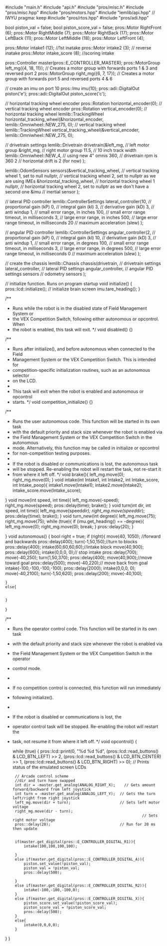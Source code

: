 #include "main.h"
#include "api.h"
#include "pros/misc.h"
#include "pros/misc.hpp"
#include "pros/motors.hpp"
#include "lemlib/api.hpp" // IWYU pragma: keep
#include "pros/rtos.hpp"
#include "pros/adi.hpp"

bool piston_val = false;
bool piston_score_val = false;
pros::Motor RightFront (6);
pros::Motor RightMiddle (7);
pros::Motor RightBack (17);
pros::Motor LeftBack (11);
pros::Motor LeftMiddle (18);
pros::Motor LeftFront (4);


pros::Motor intake1 (12); //1st inatake
pros::Motor intake2 (3); // reverse inatake
pros::Motor intake_score (8); //scoring intake


pros::Controller master(pros::E_CONTROLLER_MASTER);
pros::MotorGroup left_mg({4, 18, 11});    // Creates a motor group with forwards ports 1 & 3 and reversed port 2
pros::MotorGroup right_mg({6, 7, 17});  // Creates a motor group with forwards port 5 and reversed ports 4 & 6


// create an imu on port 10
pros::Imu imu(10);
pros::adi::DigitalOut piston('e');
pros::adi::DigitalOut piston_score('c');

// horizontal tracking wheel encoder
pros::Rotation horizontal_encoder(0);
// vertical tracking wheel encoder
pros::Rotation vertical_encoder(0);
// horizontal tracking wheel
lemlib::TrackingWheel horizontal_tracking_wheel(&horizontal_encoder, lemlib::Omniwheel::NEW_275, 0);
// vertical tracking wheel
lemlib::TrackingWheel vertical_tracking_wheel(&vertical_encoder, lemlib::Omniwheel::NEW_275, 0);





// drivetrain settings
lemlib::Drivetrain drivetrain(&left_mg, // left motor group
                              &right_mg, // right motor group
                              11.5, // 10 inch track width
                              lemlib::Omniwheel::NEW_4, // using new 4" omnis
                              360, // drivetrain rpm is 360
                              2 // horizontal drift is 2 (for now)
);

lemlib::OdomSensors sensors(&vertical_tracking_wheel, // vertical tracking wheel 1, set to null
                            nullptr, // vertical tracking wheel 2, set to nullptr as we are using IMEs
                            &horizontal_tracking_wheel, // horizontal tracking wheel 1
                            nullptr, // horizontal tracking wheel 2, set to nullptr as we don't have a second one
                            &imu // inertial sensor
);

// lateral PID controller
lemlib::ControllerSettings lateral_controller(10, // proportional gain (kP)
                                              0, // integral gain (kI)
                                              3, // derivative gain (kD)
                                              3, // anti windup
                                              1, // small error range, in inches
                                              100, // small error range timeout, in milliseconds
                                              3, // large error range, in inches
                                              500, // large error range timeout, in milliseconds
                                              20 // maximum acceleration (slew)
);

// angular PID controller
lemlib::ControllerSettings angular_controller(2, // proportional gain (kP)
                                              0, // integral gain (kI)
                                              10, // derivative gain (kD)
                                              3, // anti windup
                                              1, // small error range, in degrees
                                              100, // small error range timeout, in milliseconds
                                              3, // large error range, in degrees
                                              500, // large error range timeout, in milliseconds
                                              0 // maximum acceleration (slew)
);

// create the chassis
lemlib::Chassis chassis(drivetrain, // drivetrain settings
                        lateral_controller, // lateral PID settings
                        angular_controller, // angular PID settings
                        sensors // odometry sensors
);

// initialize function. Runs on program startup
void initialize() {
    pros::lcd::initialize(); // initialize brain screen
	imu.tare_heading();
}

/**
 * Runs while the robot is in the disabled state of Field Management System or
 * the VEX Competition Switch, following either autonomous or opcontrol. When
 * the robot is enabled, this task will exit.
 */
void disabled() {}

/**
 * Runs after initialize(), and before autonomous when connected to the Field
 * Management System or the VEX Competition Switch. This is intended for
 * competition-specific initialization routines, such as an autonomous selector
 * on the LCD.
 *
 * This task will exit when the robot is enabled and autonomous or opcontrol
 * starts.
 */
void competition_initialize() {}

/**
 * Runs the user autonomous code. This function will be started in its own task
 * with the default priority and stack size whenever the robot is enabled via
 * the Field Management System or the VEX Competition Switch in the autonomous
 * mode. Alternatively, this function may be called in initialize or opcontrol
 * for non-competition testing purposes.
 *
 * If the robot is disabled or communications is lost, the autonomous task
 * will be stopped. Re-enabling the robot will restart the task, not re-start it
 * from where it left off.
 */
void brake(){
	left_mg.move(0);
	right_mg.move(0);
}
void intake(int Intake1, int Intake2, int Intake_score, int Intake_poop){
	intake1.move(Intake1);
	intake2.move(Intake2);
	intake_score.move(Intake_score);
	
}
void move(int speed, int time){
	left_mg.move(-speed);
	right_mg.move(speed);
	pros::delay(time);
	brake();
}
void turn(int dir, int speed, int time){
	left_mg.move(speed*dir);
	right_mg.move(speed*dir);
	pros::delay(time);
	brake();
}
void turn_new(int degree){
	left_mg.move(75);
	right_mg.move(75);
	while (true){
		if (imu.get_heading() == -degree){
			left_mg.move(0);
			right_mg.move(0);
			break;
		}
		pros::delay(20);
	}

}
void autonomous() {
	bool right = true;
	if (right){
		move(40, 1050); //forward and backwards
		pros::delay(400);
		turn(-1,50,150);//turn to blocks
		pros::delay(400);
		intake(60,60,60,60);//intake block
		move(40,900);
		pros::delay(600);
		intake(0,0,0, 0);// stop intake
		pros::delay(700);
		move(-40,250);
		turn(1,50,370);
		pros::delay(400);
		move(40,900);//move toward goal
		pros::delay(500);
		move(-40,220);// move back from goal
		intake(-100,-100,-100,-100);
		pros::delay(2000);
		intake(0,0,0, 0);
		move(-40,2100);
		turn(-1,50,620);
		pros::delay(200);
		move(-40,100);
		
		
		
		
	}
	else{
		

	}
}
	




/**
 * Runs the operator control code. This function will be started in its own task
 * with the default priority and stack size whenever the robot is enabled via
 * the Field Management System or the VEX Competition Switch in the operator
 * control mode.
 *
 * If no competition control is connected, this function will run immediately
 * following initialize().
 *
 * If the robot is disabled or communications is lost, the
 * operator control task will be stopped. Re-enabling the robot will restart the
 * task, not resume it from where it left off.
 */
void opcontrol() {
	
	


	while (true) {
		pros::lcd::print(0, "%d %d %d", (pros::lcd::read_buttons() & LCD_BTN_LEFT) >> 2,
		                 (pros::lcd::read_buttons() & LCD_BTN_CENTER) >> 1,
		                 (pros::lcd::read_buttons() & LCD_BTN_RIGHT) >> 0);  // Prints status of the emulated screen LCDs

		// Arcade control scheme
		//dir and turn have swapped
		int dir = -master.get_analog(ANALOG_RIGHT_X);    // Gets amount forward/backward from left joystick
		int turn = -master.get_analog(ANALOG_LEFT_Y);  // Gets the turn left/right from right joystick
		left_mg.move(dir + turn);                      // Sets left motor voltage
		right_mg.move(dir - turn); 
	                                                             // Sets right motor voltage
		pros::delay(20);                               // Run for 20 ms then update
		
		
		if(master.get_digital(pros::E_CONTROLLER_DIGITAL_R1)){
			intake(100,100,100,100);
			
		}
		else if(master.get_digital(pros::E_CONTROLLER_DIGITAL_A)){
			piston.set_value(!piston_val);
			piston_val = !piston_val;
			pros::delay(500);
		
		}
		else if(master.get_digital(pros::E_CONTROLLER_DIGITAL_R2)){
			intake(-100,-100,-100,0);
		}
		else if(master.get_digital(pros::E_CONTROLLER_DIGITAL_X)){
			piston_score.set_value(!piston_score_val);
			piston_score_val = !piston_score_val;
			pros::delay(500);
		}
		else{
			intake(0,0,0,0);	
		}
}
}

	
	

